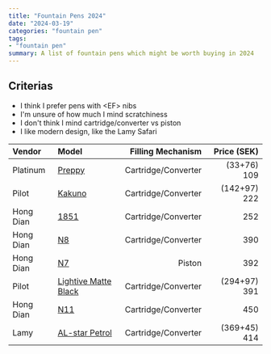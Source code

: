 ```yaml
---
title: "Fountain Pens 2024"
date: "2024-03-19"
categories: "fountain pen"
tags:
- "fountain pen"
summary: A list of fountain pens which might be worth buying in 2024
---
```


## Criterias

* I think I prefer pens with \<EF\> nibs
* I'm unsure of how much I mind scratchiness
* I don't think I mind cartridge/converter vs piston
* I like modern design, like the Lamy Safari

| **Vendor** |                                                         **Model**                                                        | **Filling Mechanism** | **Price (SEK)** |
|:-----------|:-------------------------------------------------------------------------------------------------------------------------|----------------------:|----------------:|
| Platinum   | [Preppy](https://penstore.se/platinum/preppy-ef-02-reservoarpenna)                                                       |   Cartridge/Converter |     (33+76) 109 |
| Pilot      | [Kakuno](https://www.stiloestile.com/en/fountain-pens/pilot-kakuno-fountain-pen-clear-demonstrator)                      |   Cartridge/Converter |    (142+97) 222 |
| Hong Dian  | [1851](https://www.amazon.se/-/en/Forest-Fountain-Classic-Converter-Hongdian/dp/B081S3RL7V)                              |   Cartridge/Converter |             252 |
| Hong Dian  | [N8](https://www.amazon.se/-/en/Hongdian-Fountain-Iridium-Carving-Converter/dp/B0BJKJ6L7Q)                               |   Cartridge/Converter |             390 |
| Hong Dian  | [N7](https://www.amazon.se/-/en/Hongdian-Fountain-Iridium-Classic-Writing/dp/B09V12TSV6)                                 |                Piston |             392 |
| Pilot      | [Lightive Matte Black](https://www.stiloestile.com/en/fountain-pens/entry-level/pilot-lightive-fountain-pen-black-matte) |   Cartridge/Converter |    (294+97) 391 |
| Hong Dian  | [N11](https://www.amazon.com/Hongdian-Fountain-Titanium-Coated-Octagonal-Geometric/dp/B0CN4Q7SXK)                        |   Cartridge/Converter |             450 |
| Lamy       | [AL-star Petrol](https://penstore.se/lamy/al-star-reservoar-petrol)                                                      |   Cartridge/Converter |    (369+45) 414 |
